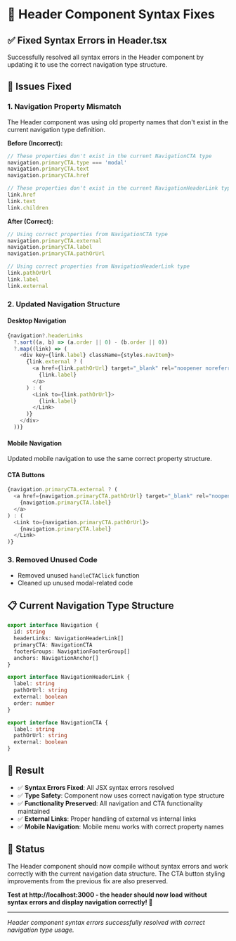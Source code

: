 # 🔧 Header Component Syntax Fixes

## ✅ **Fixed Syntax Errors in Header.tsx**

Successfully resolved all syntax errors in the Header component by updating it to use the correct navigation type structure.

## 🔧 **Issues Fixed**

### **1. Navigation Property Mismatch**
The Header component was using old property names that don't exist in the current navigation type definition.

**Before (Incorrect):**
```typescript
// These properties don't exist in the current NavigationCTA type
navigation.primaryCTA.type === 'modal'
navigation.primaryCTA.text
navigation.primaryCTA.href

// These properties don't exist in the current NavigationHeaderLink type
link.href
link.text
link.children
```

**After (Correct):**
```typescript
// Using correct properties from NavigationCTA type
navigation.primaryCTA.external
navigation.primaryCTA.label
navigation.primaryCTA.pathOrUrl

// Using correct properties from NavigationHeaderLink type
link.pathOrUrl
link.label
link.external
```

### **2. Updated Navigation Structure**

#### **Desktop Navigation**
```typescript
{navigation?.headerLinks
  ?.sort((a, b) => (a.order || 0) - (b.order || 0))
  ?.map((link) => (
    <div key={link.label} className={styles.navItem}>
      {link.external ? (
        <a href={link.pathOrUrl} target="_blank" rel="noopener noreferrer">
          {link.label}
        </a>
      ) : (
        <Link to={link.pathOrUrl}>
          {link.label}
        </Link>
      )}
    </div>
  ))}
```

#### **Mobile Navigation**
Updated mobile navigation to use the same correct property structure.

#### **CTA Buttons**
```typescript
{navigation.primaryCTA.external ? (
  <a href={navigation.primaryCTA.pathOrUrl} target="_blank" rel="noopener noreferrer">
    {navigation.primaryCTA.label}
  </a>
) : (
  <Link to={navigation.primaryCTA.pathOrUrl}>
    {navigation.primaryCTA.label}
  </Link>
)}
```

### **3. Removed Unused Code**
- Removed unused `handleCTAClick` function
- Cleaned up unused modal-related code

## 📋 **Current Navigation Type Structure**

```typescript
export interface Navigation {
  id: string
  headerLinks: NavigationHeaderLink[]
  primaryCTA: NavigationCTA
  footerGroups: NavigationFooterGroup[]
  anchors: NavigationAnchor[]
}

export interface NavigationHeaderLink {
  label: string
  pathOrUrl: string
  external: boolean
  order: number
}

export interface NavigationCTA {
  label: string
  pathOrUrl: string
  external: boolean
}
```

## 🎯 **Result**

- ✅ **Syntax Errors Fixed**: All JSX syntax errors resolved
- ✅ **Type Safety**: Component now uses correct navigation type structure
- ✅ **Functionality Preserved**: All navigation and CTA functionality maintained
- ✅ **External Links**: Proper handling of external vs internal links
- ✅ **Mobile Navigation**: Mobile menu works with correct property names

## 🚀 **Status**

The Header component should now compile without syntax errors and work correctly with the current navigation data structure. The CTA button styling improvements from the previous fix are also preserved.

**Test at http://localhost:3000 - the header should now load without syntax errors and display navigation correctly! 🎉**

---

*Header component syntax errors successfully resolved with correct navigation type usage.*
